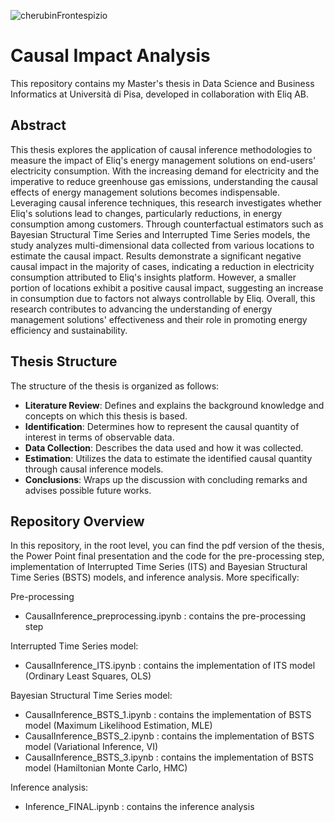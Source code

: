 ![cherubinFrontespizio](https://github.com/CosimoFaeti/causal-impact-analysis/assets/99746565/f6434ea2-d78d-4060-96e2-039f986b8624)

# Causal Impact Analysis
This repository contains my Master's thesis in Data Science and Business Informatics at Università di Pisa, developed in collaboration with Eliq AB.

## Abstract
This thesis explores the application of causal inference methodologies to measure the impact of Eliq's energy management solutions on end-users' electricity consumption. With the increasing demand for electricity and the imperative to reduce greenhouse gas emissions, understanding the causal effects of energy management solutions becomes indispensable. Leveraging causal inference techniques, this research investigates whether Eliq's solutions lead to changes, particularly reductions, in energy consumption among customers. Through counterfactual estimators such as Bayesian Structural Time Series and Interrupted Time Series models, the study analyzes multi-dimensional data collected from various locations to estimate the causal impact. Results demonstrate a significant negative causal impact in the majority of cases, indicating a reduction in electricity consumption attributed to Eliq's insights platform. However, a smaller portion of locations exhibit a positive causal impact, suggesting an increase in consumption due to factors not always controllable by Eliq. Overall, this research contributes to advancing the understanding of energy management solutions' effectiveness and their role in promoting energy efficiency and sustainability.

## Thesis Structure
The structure of the thesis is organized as follows:
* **Literature Review**: Defines and explains the background knowledge and concepts on which this thesis is based.
* **Identification**: Determines how to represent the causal quantity of interest in terms of observable data.
* **Data Collection**: Describes the data used and how it was collected.
* **Estimation**: Utilizes the data to estimate the identified causal quantity through causal inference models.
* **Conclusions**: Wraps up the discussion with concluding remarks and advises possible future works.

## Repository Overview
In this repository, in the root level, you can find the pdf version of the thesis, the Power Point final presentation and the code for the pre-processing step, implementation of Interrupted Time Series (ITS) and Bayesian Structural Time Series (BSTS) models, and inference analysis. More specifically:

Pre-processing
* CausalInference_preprocessing.ipynb : contains the pre-processing step

Interrupted Time Series model:
* CausalInference_ITS.ipynb : contains the implementation of ITS model (Ordinary Least Squares, OLS)

Bayesian Structural Time Series model:
* CausalInference_BSTS_1.ipynb : contains the implementation of BSTS model (Maximum Likelihood Estimation, MLE)
* CausalInference_BSTS_2.ipynb : contains the implementation of BSTS model (Variational Inference, VI)
* CausalInference_BSTS_3.ipynb : contains the implementation of BSTS model (Hamiltonian Monte Carlo, HMC)

Inference analysis:
* Inference_FINAL.ipynb : contains the inference analysis
